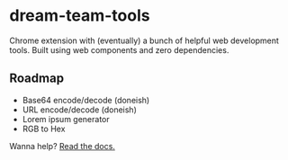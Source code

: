 # dream-team-tools

Chrome extension with (eventually) a bunch of helpful web development tools.
Built using web components and zero dependencies.

## Roadmap
- Base64 encode/decode (doneish)
- URL encode/decode (doneish)
- Lorem ipsum generator
- RGB to Hex

Wanna help? [Read the docs.](https://developer.chrome.com/extensions/getstarted)
